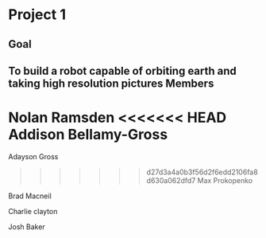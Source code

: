 Project 1
=========
Goal
-----
To build a robot capable of orbiting earth and taking high resolution pictures
Members
-------
Nolan Ramsden 
<<<<<<< HEAD
Addison Bellamy-Gross
=======

Adayson Gross

>>>>>>> d27d3a4a0b3f56d2f6edd2106fa8d630a062dfd7
Max Prokopenko

Brad Macneil

Charlie clayton

Josh Baker
